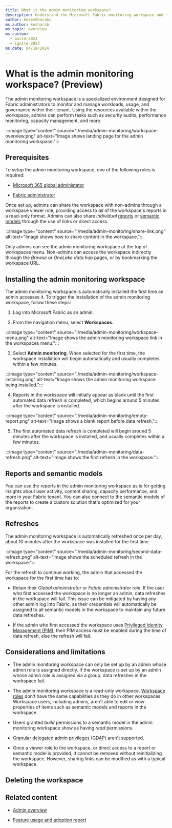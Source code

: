 ```yaml
---
title: What is the admin monitoring workspace?
description: Understand the Microsoft Fabric monitoring workspace and the reports it holds.
author: KesemSharabi
ms.author: kesharab
ms.topic: overview
ms.custom:
  - build-2023
  - ignite-2023
ms.date: 04/18/2024
---
```


# What is the admin monitoring workspace? (Preview)

The admin monitoring workspace is a specialized environment designed for Fabric administrators to monitor and manage workloads, usage, and governance within their tenant. Using the resources available within the workspace, admins can perform tasks such as security audits, performance monitoring, capacity management, and more.

:::image type="content" source="./media/admin-monitoring/workspace-overview.png" alt-text="Image shows landing page for the admin monitoring workspace.":::

## Prerequisites

To setup the admin monitoring workspace, one of the following roles is required:

* [Microsoft 365 global administator](/microsoft-365/admin/add-users/about-admin-roles)

* [Fabric administrator](microsoft-fabric-admin.md#power-platform-and-fabric-admin-roles)

Once set up, admins can share the workspace with non-admins through a workspace viewer role, providing access to _all_ of the workspace's reports in a read-only format. Admins can also share _individual_ [reports](/power-bi/collaborate-share/service-share-dashboards) or [semantic models](/power-bi/connect-data/service-datasets-share) through the use of links or direct access.

:::image type="content" source="./media/admin-monitoring/share-link.png" alt-text="Image shows how to share content in the workspace.":::

Only admins can see the admin monitoring workspace at the top of workspaces menu. Non-admins can access the workspace indirectly through the _Browse_ or _OneLake data hub_ pages, or by bookmarking the workspace URL.

## Installing the admin monitoring workspace

The admin monitoring workspace is automatically installed the first time an admin accesses it. To trigger the installation of the admin monitoring workspace, follow these steps:

1. Log into Microsoft Fabric as an admin.

2. From the navigation menu, select **Workspaces**.

:::image type="content" source="./media/admin-monitoring/workspace-menu.png" alt-text="Image shows the admin monitoring workspace link in the workspaces menu.":::

3. Select **Admin monitoring**. When selected for the first time, the workspace installation will begin automatically and usually completes within a few minutes.

:::image type="content" source="./media/admin-monitoring/workspace-installing.png" alt-text="Image shows the admin monitoring workspace being installed.":::
  
4. Reports in the workspace will initially appear as blank until the first automated data refresh is completed, which begins around 5 minutes after the workspace is installed.

:::image type="content" source="./media/admin-monitoring/empty-report.png" alt-text="Image shows a blank report before data refresh.":::

5. The first automated data refresh is completed will begin around 5 minutes after the workspace is installed, and usually completes within a few minutes.

:::image type="content" source="./media/admin-monitoring/data-refresh.png" alt-text="Image shows the first refresh in the workspace.":::

## Reports and semantic models

You can use the reports in the admin monitoring workspace as is for getting insights about user activity, content sharing, capacity performance, and more in your Fabric tenant. You can also connect to the semantic models of the reports to create a custom solution that's optimized for your organization.

## Refreshes

The admin monitoring workspace is automatically refreshed once per day, about 10 minutes after the workspace was installed for the first time.

:::image type="content" source="./media/admin-monitoring/second-data-refresh.png" alt-text="Image shows the scheduled refresh in the workspace.":::

For the refresh to continue working, the admin that accessed the workspace for the first time has to:

* Retain their *Global administrator* or *Fabric administrator* role. If the user who first accessed the workspace is no longer an admin, data refreshes in the workspace will fail. This issue can be mitigated by having any other admin log into Fabric, as their credentials will automatically be assigned to all semantic models in the workspace to maintain any future data refreshes.

* If the admin who first accessed the workspace uses [Privileged Identity Management (PIM)](/entra/id-governance/privileged-identity-management/pim-configure), their PIM access must be enabled during the time of data refresh, else the refresh will fail.

## Considerations and limitations

* The admin monitoring workspace can only be set up by an admin whose admin role is assigned directly. If the workspace is set up by an admin whose admin role is assigned via a group, data refreshes in the workspace fail.

* The admin monitoring workspace is a read-only workspace. [Workspace roles](/power-bi/collaborate-share/service-roles-new-workspaces#workspace-roles) don't have the same capabilities as they do in other workspaces. Workspace users, including admins, aren't able to edit or view properties of items such as semantic models and reports in the workspace.

* Users granted *build* permissions to a semantic model in the admin monitoring workspace show as having *read* permissions.

* [Granular delegated admin privileges (GDAP)](/partner-center/gdap-introduction) aren't supported.

* Once a viewer role to the workspace, or direct access to a report or semantic model is provided, it cannot be removed without reinitializing the workspace. However, sharing links can be modified as with a typical workspace.

## Deleting the workspace

## Related content

* [Admin overview](microsoft-fabric-admin.md)

* [Feature usage and adoption report](feature-usage-adoption.md)
